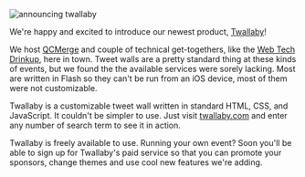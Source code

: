 ![announcing twallaby](http://gaslight.github.io/posts/assets/images/twallaby.png)

We're happy and excited to introduce our newest product, [Twallaby](http://twallaby.com/)!

We host [QCMerge](http://www.qcmerge.com/) and couple of technical get-togethers, like 
the [Web Tech Drinkup](http://www.meetup.com/Cincinnati-Web-Tech-Drinkup/), here in town. 
Tweet walls are a pretty standard thing at these kinds of events, but we found the the 
available services were sorely lacking. Most are written in Flash so they can't be run from
an iOS device, most of them were not customizable.

Twallaby is a customizable tweet wall written in standard HTML, CSS, and JavaScript. It couldn't
be simpler to use. Just visit [twallaby.com](http://twallaby.com/) and enter any number of search
term to see it in action. 

Twallaby is freely available to use. Running your own event? Soon you'll be able to sign up for 
Twallaby's paid service so that you can promote your sponsors, change themes and use cool new 
features we're adding.
